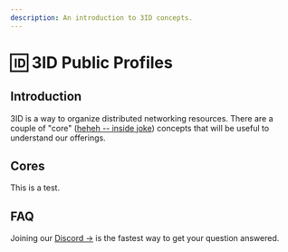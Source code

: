 ```yaml
---
description: An introduction to 3ID concepts.
---
```


# 🆔 3ID Public Profiles

## Introduction

3ID is a way to organize distributed networking resources. There are a couple of 
"core" ([heheh -- inside joke](#cores)) concepts that will be useful to
understand our offerings.

## Cores

This is a test.

## FAQ

Joining our [Discord →](https://discord.gg/UgwAsJf6C5) is the fastest way to get your question answered.
